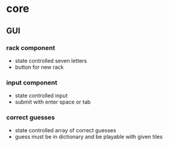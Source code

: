# core

## GUI
### rack component
- state controlled seven letters
- button for new rack
### input component
- state controlled input
- submit with enter space or tab
### correct guesses
- state controlled array of correct guesses
- guess must be in dictionary and be playable with given tiles
